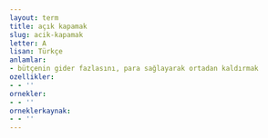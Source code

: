 ```yaml
---
layout: term
title: açık kapamak
slug: acik-kapamak
letter: A
lisan: Türkçe
anlamlar:
- bütçenin gider fazlasını, para sağlayarak ortadan kaldırmak
ozellikler:
- - ''
ornekler:
- - ''
orneklerkaynak:
- - ''
---
```

